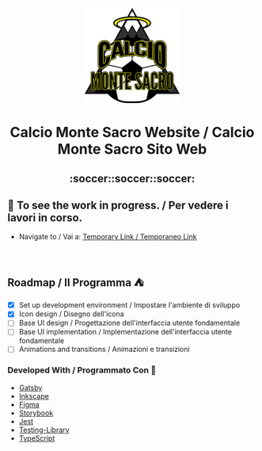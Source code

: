 <p align="center">
    <img alt="Calcio Monte Sacro" src="/github/icon-192x192.png" width="192" />
</p>
<h1 align="center">
  Calcio Monte Sacro Website / Calcio Monte Sacro Sito Web
</h1>
<h2 align="center">:soccer::soccer::soccer:</h2>

## :checkered_flag: To see the work in progress. / Per vedere i lavori in corso.

-  Navigate to / Vai a: <a href="https://chaua0927.github.io/calcio-monte-sacro">Temporary Link / Temporaneo Link</a>

<br/>

## Roadmap / Il Programma :tent:

- [x] Set up development environment / Impostare l'ambiente di sviluppo
- [x] Icon design / Disegno dell'icona
- [ ] Base UI design / Progettazione dell'interfaccia utente fondamentale
- [ ] Base UI implementation / Implementazione dell'interfaccia utente fondamentale
- [ ] Animations and transitions / Animazioni e transizioni

### Developed With / Programmato Con :hammer:
- [Gatsby](GatsbyUrl)
- [Inkscape](InkscapeUrl)
- [Figma](FigmaUrl)
- [Storybook](StorybookUrl)
- [Jest](JestUrl)
- [Testing-Library](Testing-LibraryUrl)
- [TypeScript](TypeScriptUrl)

[GatsbyUrl]: https://www.gatsbyjs.org/
[InkscapeUrl]: https://inkscape.org/
[FigmaUrl]: https://www.figma.com/
[StorybookUrl]: https://storybook.js.org/
[JestUrl]: https://jestjs.io/
[Testing-LibraryUrl]: https://testing-library.com/
[TypeScriptUrl]: https://www.typescriptlang.org/
